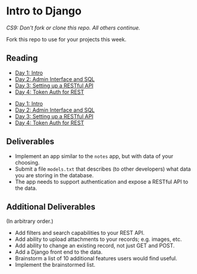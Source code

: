 # Intro to Django

_CS9: Don't fork or clone this repo. All others continue._

Fork this repo to use for your projects this week.

## Reading


- [Day 1: Intro](guides/day1.md)
- [Day 2: Admin Interface and SQL](guides/day2.md)
- [Day 3: Setting up a RESTful API](guides/day3.md)
- [Day 4: Token Auth for REST](guides/day4.md)
* [Day 1: Intro](guides/day1.md)
* [Day 2: Admin Interface and SQL](guides/day2.md)
* [Day 3: Setting up a RESTful API](guides/day3.md)
* [Day 4: Token Auth for REST](guides/day4.md)

## Deliverables

* Implement an app similar to the `notes` app, but with data of your choosing.
* Submit a file `models.txt` that describes (to other developers) what data you are storing in the database.
* The app needs to support authentication and expose a RESTful API to the data.

## Additional Deliverables

(In arbitrary order.)

* Add filters and search capabilities to your REST API.
* Add ability to upload attachments to your records; e.g. images, etc.
* Add ability to change an existing record, not just GET and POST.
* Add a Django front end to the data.
* Brainstorm a list of 10 additional features users would find useful.
* Implement the brainstormed list.

